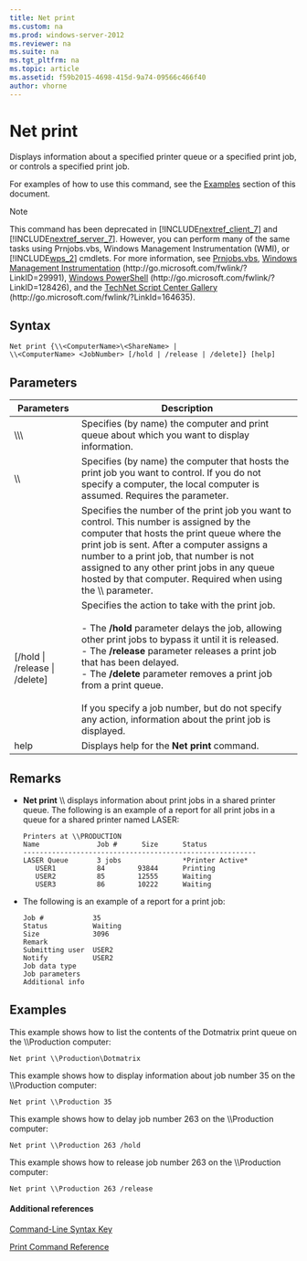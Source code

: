 ```yaml
---
title: Net print
ms.custom: na
ms.prod: windows-server-2012
ms.reviewer: na
ms.suite: na
ms.tgt_pltfrm: na
ms.topic: article
ms.assetid: f59b2015-4698-415d-9a74-09566c466f40
author: vhorne
---
```

# Net print
Displays information about a specified printer queue or a specified print job, or controls a specified print job.  
  
For examples of how to use this command, see the [Examples](#BKMK_examples) section of this document.  
  
> [!NOTE]  
> This command has been deprecated in [!INCLUDE[nextref_client_7](includes/nextref_client_7_md.md)] and [!INCLUDE[nextref_server_7](includes/nextref_server_7_md.md)]. However, you can perform many of the same tasks using Prnjobs.vbs, Windows Management Instrumentation \(WMI\), or [!INCLUDE[wps_2](includes/wps_2_md.md)] cmdlets. For more information, see [Prnjobs.vbs](Prnjobs.vbs.md), [Windows Management Instrumentation](http://go.microsoft.com/fwlink/?LinkID=29991) \(http:\/\/go.microsoft.com\/fwlink\/?LinkID\=29991\), [Windows PowerShell](http://go.microsoft.com/fwlink/?LinkID=128426) \(http:\/\/go.microsoft.com\/fwlink\/?LinkID\=128426\), and the [TechNet Script Center Gallery](http://go.microsoft.com/fwlink/?LinkId=164635) \(http:\/\/go.microsoft.com\/fwlink\/?LinkId\=164635\).  
  
## Syntax  
  
```  
Net print {\\<ComputerName>\<ShareName> |   
\\<ComputerName> <JobNumber> [/hold | /release | /delete]} [help]  
```  
  
## Parameters  
  
|Parameters|Description|  
|--------------|---------------|  
|\\\\<ComputerName>\\<ShareName>|Specifies \(by name\) the computer and print queue about which you want to display information.|  
|\\\\<ComputerName>|Specifies \(by name\) the computer that hosts the print job you want to control. If you do not specify a computer, the local computer is assumed. Requires the <JobNumber> parameter.|  
|<JobNumber>|Specifies the number of the print job you want to control. This number is assigned by the computer that hosts the print queue where the print job is sent. After a computer assigns a number to a print job, that number is not assigned to any other print jobs in any queue hosted by that computer. Required when using the \\\\<ComputerName> parameter.|  
|\[\/hold &#124; \/release &#124; \/delete\]|Specifies the action to take with the print job.<br /><br />-   The **\/hold** parameter delays the job, allowing other print jobs to bypass it until it is released.<br />-   The **\/release** parameter releases a print job that has been delayed.<br />-   The **\/delete** parameter removes a print job from a print queue.<br /><br />If you specify a job number, but do not specify any action, information about the print job is displayed.|  
|help|Displays help for the **Net print** command.|  
  
## Remarks  
  
-   **Net print** \\\\<ComputerName> displays information about print jobs in a shared printer queue. The following is an example of a report for all print jobs in a queue for a shared printer named LASER:  
  
    ```  
    Printers at \\PRODUCTION  
    Name              Job #      Size      Status  
    ---------------------------------------------------------  
    LASER Queue       3 jobs               *Printer Active*  
       USER1          84        93844      Printing  
       USER2          85        12555      Waiting  
       USER3          86        10222      Waiting  
    ```  
  
-   The following is an example of a report for a print job:  
  
    ```  
    Job #            35  
    Status           Waiting  
    Size             3096  
    Remark  
    Submitting user  USER2  
    Notify           USER2  
    Job data type  
    Job parameters  
    Additional info  
    ```  
  
## <a name="BKMK_examples"></a>Examples  
This example shows how to list the contents of the Dotmatrix print queue on the \\\\Production computer:  
  
```  
Net print \\Production\Dotmatrix   
```  
  
This example shows how to display information about job number 35 on the \\\\Production computer:  
  
```  
Net print \\Production 35   
```  
  
This example shows how to delay job number 263 on the \\\\Production computer:  
  
```  
Net print \\Production 263 /hold   
```  
  
This example shows how to release job number 263 on the \\\\Production computer:  
  
```  
Net print \\Production 263 /release   
```  
  
#### Additional references  
[Command-Line Syntax Key](Command-Line-Syntax-Key.md)  
  
[Print Command Reference](Print-Command-Reference.md)  
  

